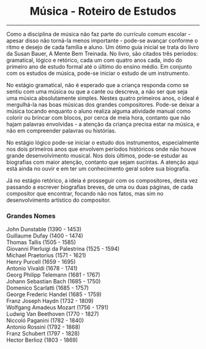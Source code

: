 <h1 align="center">Música - Roteiro de Estudos</h1>

---

Como a disciplina de música não faz parte do currículo comum escolar - apesar disso não torná-la menos importante - pode-se avançar conforme o ritmo e desejo de cada família e aluno. Um ótimo guia inicial se trata do livro da Susan Bauer, A Mente Bem Treinada. No livro, são citados três períodos: gramatical, lógico e retórico, cada um com quatro anos cada, indo do primeiro ano de estudo formal até o último do ensino médio. Em conjunto com os estudos de música, pode-se iniciar o estudo de um instrumento.

No estágio gramatical, não é esperado que a criança responda como se sentiu com uma música ou que a cante ou descreva, a não ser que seja uma música absolutamente simples. Nestes quatro primeiros anos, o ideal é mergulhá-la nas boas músicas dos grandes compositores. Pode-se deixar a música tocando enquanto o aluno realiza alguma atividade manual como colorir ou brincar com blocos, por cerca de meia hora, contanto que não hajam palavras envolvidas - a atenção da criança precisa estar na música, e não em compreender palavras ou histórias.

No estágio lógico pode-se iniciar o estudo dos instrumentos, especialmente nos dois primeiros anos que envolvem períodos históricos onde não houve grande desenvolvimento musical. Nos dois últimos, pode-se estudar as biografias com maior atenção, contanto que sejam sucintas. A atenção aqui está ainda no ouvir e em ter um conhecimento geral sobre sua biografia.

Já no estágio retórico, a ideia é prosseguir com os compositores, desta vez passando a escrever biografias breves, de uma ou duas páginas, de cada compositor que encontrar, focando não nos fatos, mas sim no desenvolvimento artístico do compositor.

### Grandes Nomes

John Dunstable (1390 - 1453)  
Guillaume Dufay (1400 - 1474)  
Thomas Tallis (1505 - 1585)  
Giovanni Pierluigi da Palestrina (1525 - 1594)  
Michael Praetorius (1571 - 1621)  
Henry Purcell (1659 - 1695)  
Antonio Vivaldi (1678 - 1741)  
Georg Philipp Telemann (1681 - 1767)  
Johann Sebastian Bach (1685 - 1750)  
Domenico Scarlatti (1685 - 1757)  
George Frederic Handel (1685 - 1759)  
Franz Joseph Haydn (1732 - 1809)  
Wolfgang Amadeus Mozart (1756 - 1791)  
Ludwig Van Beethoven (1770 - 1827)  
Niccoló Paganini (1782 - 1840)  
Antonio Rossini (1792 - 1868)  
Franz Schubert (1797 - 1828)  
Hector Berlioz (1803 - 1869)
